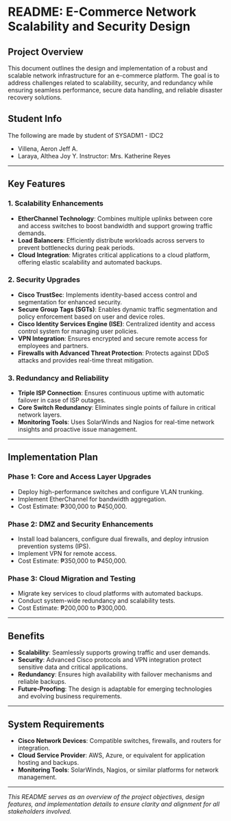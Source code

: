 # README: E-Commerce Network Scalability and Security Design  

## Project Overview  
This document outlines the design and implementation of a robust and scalable network infrastructure for an e-commerce platform. The goal is to address challenges related to scalability, security, and redundancy while ensuring seamless performance, secure data handling, and reliable disaster recovery solutions.  

## Student Info  
The following are made by student of SYSADM1 - IDC2
- Villena, Aeron Jeff A.
- Laraya, Althea Joy Y.
Instructor: Mrs. Katherine Reyes
---  

## Key Features  

### **1. Scalability Enhancements**  
- **EtherChannel Technology**: Combines multiple uplinks between core and access switches to boost bandwidth and support growing traffic demands.  
- **Load Balancers**: Efficiently distribute workloads across servers to prevent bottlenecks during peak periods.  
- **Cloud Integration**: Migrates critical applications to a cloud platform, offering elastic scalability and automated backups.  

### **2. Security Upgrades**  
- **Cisco TrustSec**: Implements identity-based access control and segmentation for enhanced security.  
- **Secure Group Tags (SGTs)**: Enables dynamic traffic segmentation and policy enforcement based on user and device roles.  
- **Cisco Identity Services Engine (ISE)**: Centralized identity and access control system for managing user policies.  
- **VPN Integration**: Ensures encrypted and secure remote access for employees and partners.  
- **Firewalls with Advanced Threat Protection**: Protects against DDoS attacks and provides real-time threat mitigation.  

### **3. Redundancy and Reliability**  
- **Triple ISP Connection**: Ensures continuous uptime with automatic failover in case of ISP outages.  
- **Core Switch Redundancy**: Eliminates single points of failure in critical network layers.  
- **Monitoring Tools**: Uses SolarWinds and Nagios for real-time network insights and proactive issue management.  

---

## Implementation Plan  

### **Phase 1: Core and Access Layer Upgrades**  
- Deploy high-performance switches and configure VLAN trunking.  
- Implement EtherChannel for bandwidth aggregation.  
- Cost Estimate: ₱300,000 to ₱450,000.  

### **Phase 2: DMZ and Security Enhancements**  
- Install load balancers, configure dual firewalls, and deploy intrusion prevention systems (IPS).  
- Implement VPN for remote access.  
- Cost Estimate: ₱350,000 to ₱450,000.  

### **Phase 3: Cloud Migration and Testing**  
- Migrate key services to cloud platforms with automated backups.  
- Conduct system-wide redundancy and scalability tests.  
- Cost Estimate: ₱200,000 to ₱300,000.  

---

## Benefits  
- **Scalability**: Seamlessly supports growing traffic and user demands.  
- **Security**: Advanced Cisco protocols and VPN integration protect sensitive data and critical applications.  
- **Redundancy**: Ensures high availability with failover mechanisms and reliable backups.  
- **Future-Proofing**: The design is adaptable for emerging technologies and evolving business requirements.  

---

## System Requirements  
- **Cisco Network Devices**: Compatible switches, firewalls, and routers for integration.  
- **Cloud Service Provider**: AWS, Azure, or equivalent for application hosting and backups.  
- **Monitoring Tools**: SolarWinds, Nagios, or similar platforms for network management.  

---

*This README serves as an overview of the project objectives, design features, and implementation details to ensure clarity and alignment for all stakeholders involved.*
